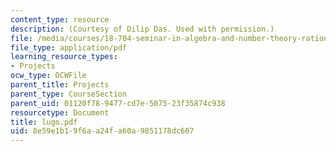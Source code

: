 ```yaml
---
content_type: resource
description: (Courtesy of Dilip Das. Used with permission.)
file: /media/courses/18-704-seminar-in-algebra-and-number-theory-rational-points-on-elliptic-curves-fall-2004/8e59e1b19f6aa24fa60a9851178dc607_lugo.pdf
file_type: application/pdf
learning_resource_types:
- Projects
ocw_type: OCWFile
parent_title: Projects
parent_type: CourseSection
parent_uid: 01120f78-9477-cd7e-5075-23f35874c938
resourcetype: Document
title: lugo.pdf
uid: 8e59e1b1-9f6a-a24f-a60a-9851178dc607
---
```

